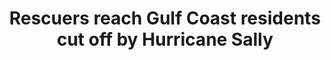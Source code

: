 ---
order: 28
title: "Rescuers reach Gulf Coast residents cut off by Hurricane Sally"
authors:
    - Jay Reeves
    - Angie Wang
    - Bobby Caina Calvan
    
categories:
    - story
    - photo
    - video
link: https://apnews.com/article/georgia-hurricane-sally-floods-pensacola-storms-5e710f668e7ec46f3236c6d6810f6cc7
redirect: true
photo:
    filename: sally.jpg
---